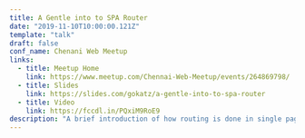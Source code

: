 ```yaml
---
title: A Gentle into to SPA Router
date: "2019-11-10T10:00:00.121Z"
template: "talk"
draft: false
conf_name: Chenani Web Meetup
links:
  - title: Meetup Home
    link: https://www.meetup.com/Chennai-Web-Meetup/events/264869798/
  - title: Slides
    link: https://slides.com/gokatz/a-gentle-into-to-spa-router
  - title: Video
    link: https://fccdl.in/PQxiM9RoE9
description: "A brief introduction of how routing is done in single page applications (SPA) and how to build a minimal SPA router from scratch."
---
```

